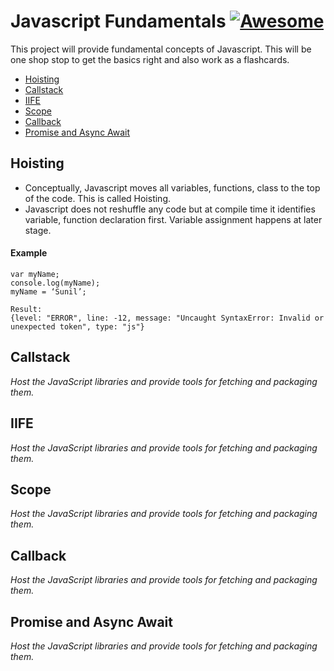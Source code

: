 # Javascript Fundamentals [![Awesome](https://cdn.rawgit.com/sindresorhus/awesome/d7305f38d29fed78fa85652e3a63e154dd8e8829/media/badge.svg)](https://github.com/cpandya231/javascript-fundamentals)

This project will provide fundamental concepts of Javascript. This will be one shop stop to get the basics right and also work as a flashcards.

 * [Hoisting](#hoisting)
 * [Callstack](#callstack)
 * [IIFE](#iife)
 * [Scope](#scope)
 * [Callback](#callback)
 * [Promise and Async Await](#promise-and-async-await)
 
 
 ## Hoisting
* Conceptually, Javascript moves all variables, functions, class to the top of the code. This is called Hoisting.
* Javascript does not reshuffle any code but at compile time it identifies variable, function declaration first. Variable assignment happens at later stage.

#### Example
```
var myName;
console.log(myName);
myName = ‘Sunil’;

Result:
{level: "ERROR", line: -12, message: "Uncaught SyntaxError: Invalid or unexpected token", type: "js"}
```

 ## Callstack
*Host the JavaScript libraries and provide tools for fetching and packaging them.*

 ## IIFE
*Host the JavaScript libraries and provide tools for fetching and packaging them.*

 ## Scope
*Host the JavaScript libraries and provide tools for fetching and packaging them.*

 ## Callback
*Host the JavaScript libraries and provide tools for fetching and packaging them.*

 ## Promise and Async Await
*Host the JavaScript libraries and provide tools for fetching and packaging them.*

